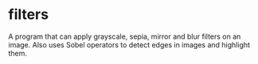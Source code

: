 # filters
A program that can apply grayscale, sepia, mirror and blur filters on an image. Also uses Sobel operators to detect edges in images and highlight them.
